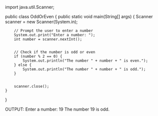 import java.util.Scanner;


public class OddOrEven {
    public static void main(String[] args) {
        Scanner scanner = new Scanner(System.in);


        // Prompt the user to enter a number
        System.out.print("Enter a number: ");
        int number = scanner.nextInt();


        // Check if the number is odd or even
        if (number % 2 == 0) {
            System.out.println("The number " + number + " is even.");
        } else {
            System.out.println("The number " + number + " is odd.");
        }


        scanner.close();
    }
}


OUTPUT:
Enter a number: 19
The number 19 is odd.
